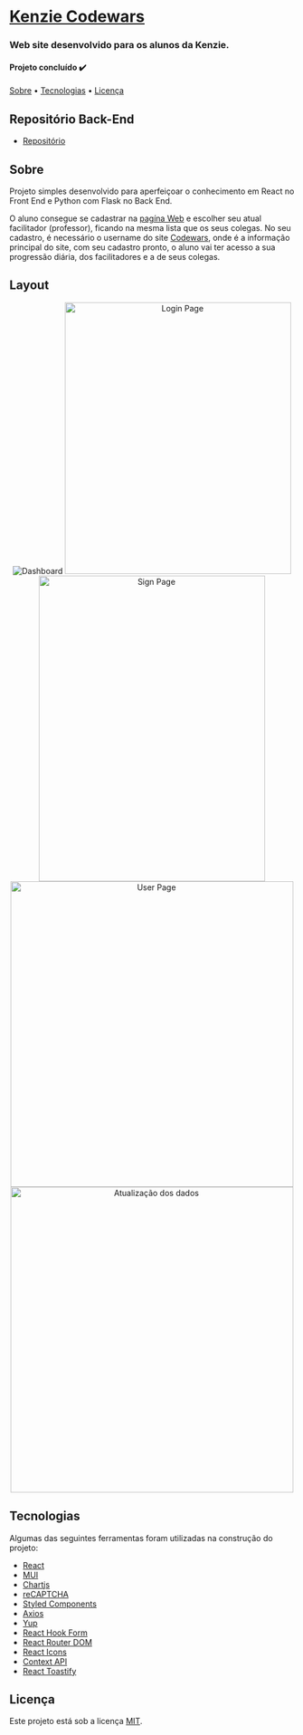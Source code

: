 # [Kenzie Codewars](https://codewars-kenzie-sql.vercel.app/)

### Web site desenvolvido para os alunos da Kenzie.

#### Projeto concluído ✔️

[Sobre](#sobre) • [Tecnologias](#tecnologias) • [Licença](#Licença)

## Repositório Back-End
- [Repositório](https://github.com/CalebeNavarro/codewars-back-sql)

## Sobre

Projeto simples desenvolvido para aperfeiçoar o conhecimento em React no Front End e Python com Flask no Back End.

O aluno consegue se cadastrar na [pagína Web](https://codewars-kenzie-sql.vercel.app/) e escolher seu atual facilitador (professor), ficando na mesma lista que os seus colegas. No seu cadastro, é necessário o username do site [Codewars](https://www.codewars.com/), onde é a informação principal do site, com seu cadastro pronto, o aluno vai ter acesso a sua progressão diária, dos facilitadores e a de seus colegas.

## Layout

<p align="center">
  <img alt="Dashboard" title="#dasboard" src="https://i.imgur.com/tfjY7lX.jpg">

  <img alt="Login Page" title="#loginUser" src="https://i.imgur.com/8z6BavV.png" width="400px" height="480px">

  <img alt="Sign Page" title="#signPage" src="https://i.imgur.com/ZUOwx8P.png" width="400px" height="540px">

  <img alt="User Page" title="#userPage" src="https://i.imgur.com/9RkyA69.png" width="500px" height="540px">

  <img alt="Atualização dos dados" title="#atualizarDados" src="https://i.imgur.com/Jyy8LMV.png" width="500px" height="540px">
</p>

## Tecnologias

Algumas das seguintes ferramentas foram utilizadas na construção do projeto:

- [React](https://reactjs.org/)
- [MUI](https://mui.com/)
- [Chartjs](https://www.chartjs.org/)
- [reCAPTCHA](https://www.google.com/recaptcha/about/)
- [Styled Components](https://www.styled-components.com/)
- [Axios](https://www.npmjs.com/package/axios)
- [Yup](https://www.npmjs.com/package/yup)
- [React Hook Form](https://react-hook-form.com/)
- [React Router DOM](https://www.npmjs.com/package/react-router-dom)
- [React Icons](https://react-icons.github.io/react-icons/)
- [Context API](https://reactjs.org/docs/context.html)
- [React Toastify](https://www.npmjs.com/package/react-toastify)


## Licença

Este projeto está sob a licença [MIT](https://choosealicense.com/licenses/mit/).